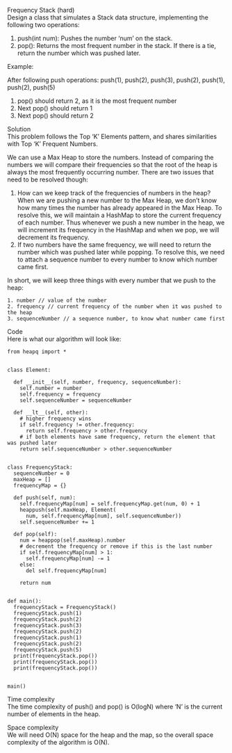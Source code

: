 Frequency Stack (hard) \
Design a class that simulates a Stack data structure, implementing the following two operations:

1. push(int num): Pushes the number ‘num’ on the stack.
2. pop(): Returns the most frequent number in the stack. If there is a tie, return the number which was pushed later.

Example:

After following push operations: push(1), push(2), push(3), push(2), push(1), push(2), push(5)

1. pop() should return 2, as it is the most frequent number
2. Next pop() should return 1
3. Next pop() should return 2

Solution \
This problem follows the Top ‘K’ Elements pattern, and shares similarities with Top ‘K’ Frequent Numbers.

We can use a Max Heap to store the numbers. Instead of comparing the numbers we will compare their frequencies so that the root of the heap is always the most frequently occurring number. There are two issues that need to be resolved though:

1. How can we keep track of the frequencies of numbers in the heap? When we are pushing a new number to the Max Heap, we don’t know how many times the number has already appeared in the Max Heap. To resolve this, we will maintain a HashMap to store the current frequency of each number. Thus whenever we push a new number in the heap, we will increment its frequency in the HashMap and when we pop, we will decrement its frequency.
2. If two numbers have the same frequency, we will need to return the number which was pushed later while popping. To resolve this, we need to attach a sequence number to every number to know which number came first.

In short, we will keep three things with every number that we push to the heap:

    1. number // value of the number
    2. frequency // current frequency of the number when it was pushed to the heap
    3. sequenceNumber // a sequence number, to know what number came first

Code \
Here is what our algorithm will look like:
```
from heapq import *


class Element:

  def __init__(self, number, frequency, sequenceNumber):
    self.number = number
    self.frequency = frequency
    self.sequenceNumber = sequenceNumber

  def __lt__(self, other):
    # higher frequency wins
    if self.frequency != other.frequency:
      return self.frequency > other.frequency
    # if both elements have same frequency, return the element that was pushed later
    return self.sequenceNumber > other.sequenceNumber


class FrequencyStack:
  sequenceNumber = 0
  maxHeap = []
  frequencyMap = {}

  def push(self, num):
    self.frequencyMap[num] = self.frequencyMap.get(num, 0) + 1
    heappush(self.maxHeap, Element(
      num, self.frequencyMap[num], self.sequenceNumber))
    self.sequenceNumber += 1

  def pop(self):
    num = heappop(self.maxHeap).number
    # decrement the frequency or remove if this is the last number
    if self.frequencyMap[num] > 1:
      self.frequencyMap[num] -= 1
    else:
      del self.frequencyMap[num]

    return num


def main():
  frequencyStack = FrequencyStack()
  frequencyStack.push(1)
  frequencyStack.push(2)
  frequencyStack.push(3)
  frequencyStack.push(2)
  frequencyStack.push(1)
  frequencyStack.push(2)
  frequencyStack.push(5)
  print(frequencyStack.pop())
  print(frequencyStack.pop())
  print(frequencyStack.pop())


main()
```

Time complexity \
The time complexity of push() and pop() is O(logN) where ‘N’ is the current number of elements in the heap.

Space complexity \
We will need O(N) space for the heap and the map, so the overall space complexity of the algorithm is O(N).